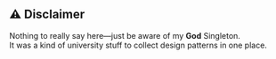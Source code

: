 ## ⚠️ Disclaimer  
Nothing to really say here—just be aware of my **God** Singleton.  
It was a kind of university stuff to collect design patterns in one place.
